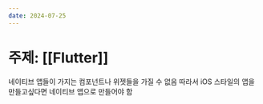 ```yaml
---
date: 2024-07-25
---
```

# 주제: [[Flutter]]
네이티브 앱들이 가지는 컴포넌트나 위젯들을 가질 수 없음
따라서 iOS 스타일의 앱을 만들고싶다면 네이티브 앱으로 만들어야 함
